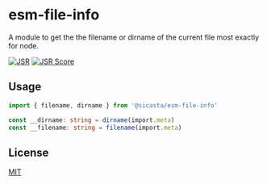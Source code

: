 # esm-file-info
A module to get the the filename or dirname of the current file most exactly for node.

[![JSR](https://jsr.io/badges/@sicasta/esm-file-info)](https://jsr.io/@sicasta/esm-file-info)
[![JSR Score](https://jsr.io/badges/@sicasta/esm-file-info/score)](https://jsr.io/@sicasta/esm-file-info)

## Usage

```ts
import { filename, dirname } from '@sicasta/esm-file-info'

const __dirname: string = dirname(import.meta)
const __filename: string = filename(import.meta)
```

## License

[MIT](https://github.com/siCasta/esm-file-data/blob/main/LICENSE)
